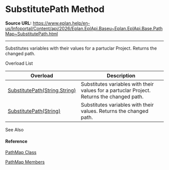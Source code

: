 # SubstitutePath Method

**Source URL:** https://www.eplan.help/en-us/Infoportal/Content/api/2026/Eplan.EplApi.Baseu~Eplan.EplApi.Base.PathMap~SubstitutePath.html

---

Substitutes variables with their values for a partuclar Project. Returns the changed path.

Overload List

| Overload | Description |
| --- | --- |
| [SubstitutePath(String,String)](Eplan.EplApi.Baseu~Eplan.EplApi.Base.PathMap~SubstitutePath(String,String).html) | Substitutes variables with their values for a partuclar Project. Returns the changed path. |
| [SubstitutePath(String)](Eplan.EplApi.Baseu~Eplan.EplApi.Base.PathMap~SubstitutePath(String).html) | Substitutes variables with their values. Returns the changed path. |



See Also

#### Reference

[PathMap Class](Eplan.EplApi.Baseu~Eplan.EplApi.Base.PathMap.html)
  
[PathMap Members](Eplan.EplApi.Baseu~Eplan.EplApi.Base.PathMap_members.html)